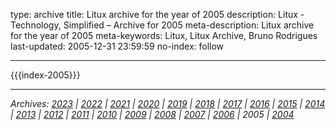 type: archive
title: Litux archive for the year of 2005
description: Litux - Technology, Simplified – Archive for 2005
meta-description: Litux archive for the year of 2005
meta-keywords: Litux, Litux Archive, Bruno Rodrigues
last-updated: 2005-12-31 23:59:59
no-index: follow

---
<div id="home-index">
  {{{index-2005}}}
</div>

---
*Archives: [2023](/) | [2022](/archive/2022) | [2021](/archive/2021) | [2020](/archive/2020) | [2019](/archive/2019) | [2018](/archive/2018) | [2017](/archive/2017) | [2016](/archive/2016) | [2015](/archive/2015) | [2014](/archive/2014) | [2013](/archive/2013) | [2012](/archive/2012) | [2011](/archive/2011) | [2010](/archive/2010) | [2009](/archive/2009) | [2008](/archive/2008) | [2007](/archive/2007) | [2006](/archive/2006) | 2005 | [2004](/archive/2004)*

